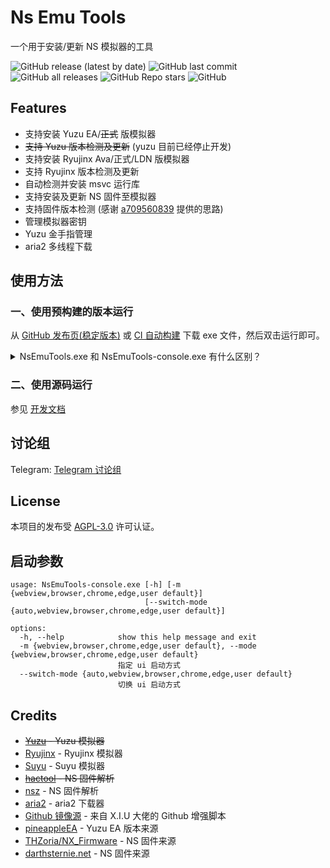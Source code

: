 # Ns Emu Tools

一个用于安装/更新 NS 模拟器的工具

![GitHub release (latest by date)](https://img.shields.io/github/v/release/triwinds/ns-emu-tools?style=for-the-badge)
![GitHub last commit](https://img.shields.io/github/last-commit/triwinds/ns-emu-tools?style=for-the-badge)
![GitHub all releases](https://img.shields.io/github/downloads/triwinds/ns-emu-tools/total?style=for-the-badge)
![GitHub Repo stars](https://img.shields.io/github/stars/triwinds/ns-emu-tools?style=for-the-badge)
![GitHub](https://img.shields.io/github/license/triwinds/ns-emu-tools?style=for-the-badge)

## Features

 - 支持安装 Yuzu EA/~~正式~~ 版模拟器
 - ~~支持 Yuzu 版本检测及更新~~ (yuzu 目前已经停止开发)
 - 支持安装 Ryujinx Ava/正式/LDN 版模拟器
 - 支持 Ryujinx 版本检测及更新
 - 自动检测并安装 msvc 运行库
 - 支持安装及更新 NS 固件至模拟器
 - 支持固件版本检测 (感谢 [a709560839](https://tieba.baidu.com/home/main?id=tb.1.f9804802.YmDokXJSRkAJB0xF8XfaCQ&fr=pb) 提供的思路)
 - 管理模拟器密钥
 - Yuzu 金手指管理
 - aria2 多线程下载

## 使用方法

### 一、使用预构建的版本运行

从 [GitHub 发布页(稳定版本)](https://github.com/triwinds/ns-emu-tools/releases) 或 
[CI 自动构建](https://github.com/triwinds/ns-emu-tools/actions/workflows/ci-build.yaml) 下载 exe 文件，然后双击运行即可。
<details>
<summary>NsEmuTools.exe 和 NsEmuTools-console.exe 有什么区别？</summary>
NsEmuTools.exe 和 NsEmuTools-console.exe 在实际的功能上并没有任何差异，
其主要的差别在于 console 会在启动的时候多一个命令行窗口，这也许可以解决某些杀毒软件的误报问题，
详情见 <a href="https://github.com/triwinds/ns-emu-tools/issues/2">#2</a>.
</details>


### 二、使用源码运行

参见 [开发文档](doc/dev.md)


## 讨论组

Telegram: [Telegram 讨论组](https://t.me/+mxI34BRClLUwZDcx)


## License

本项目的发布受 [AGPL-3.0](https://github.com/triwinds/ns-emu-tools/blob/main/LICENSE) 许可认证。

## 启动参数

```
usage: NsEmuTools-console.exe [-h] [-m {webview,browser,chrome,edge,user default}]
                              [--switch-mode {auto,webview,browser,chrome,edge,user default}]

options:
  -h, --help            show this help message and exit
  -m {webview,browser,chrome,edge,user default}, --mode {webview,browser,chrome,edge,user default}
                        指定 ui 启动方式
  --switch-mode {auto,webview,browser,chrome,edge,user default}
                        切换 ui 启动方式
```

## Credits

 - ~~[Yuzu](https://github.com/yuzu-emu/yuzu) - Yuzu 模拟器~~
 - [Ryujinx](https://github.com/Ryujinx/Ryujinx) - Ryujinx 模拟器
 - [Suyu](https://git.suyu.dev/suyu/suyu) - Suyu 模拟器
 - ~~[hactool](https://github.com/SciresM/hactool) - NS 固件解析~~
 - [nsz](https://github.com/nicoboss/nsz) - NS 固件解析
 - [aria2](https://github.com/aria2/aria2) - aria2 下载器
 - [Github 镜像源](https://github.com/XIU2/UserScript/blob/master/GithubEnhanced-High-Speed-Download.user.js) - 来自 X.I.U 大佬的 Github 增强脚本
 - [pineappleEA](https://github.com/pineappleEA/pineapple-src) - Yuzu EA 版本来源
 - [THZoria/NX_Firmware](https://github.com/THZoria/NX_Firmware) - NS 固件来源
 - [darthsternie.net](https://darthsternie.net/switch-firmwares/) - NS 固件来源
